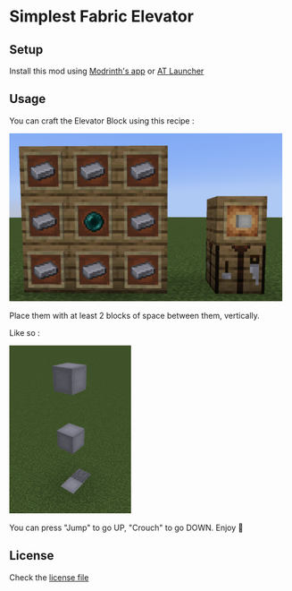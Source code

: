 # Simplest Fabric Elevator

## Setup

Install this mod using [Modrinth's app](https://modrinth.com/app) or [AT Launcher](https://atlauncher.com/)

## Usage

You can craft the Elevator Block using this recipe : 

<img src="screenshots/crafting.png" style="height: 300px;" alt="Elevator block crafting recipe"/>

Place them with at least 2 blocks of space between them, vertically. 

Like so :

<img src="screenshots/elevator_blocks.png" style="height: 300px;" alt="Elevator block crafting recipe"/>


You can press "Jump" to go UP, "Crouch" to go DOWN. Enjoy 🙂

## License

Check the [license file ](./LICENSE.md)